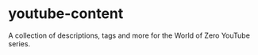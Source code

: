 # youtube-content
A collection of descriptions, tags and more for the World of Zero YouTube series.
